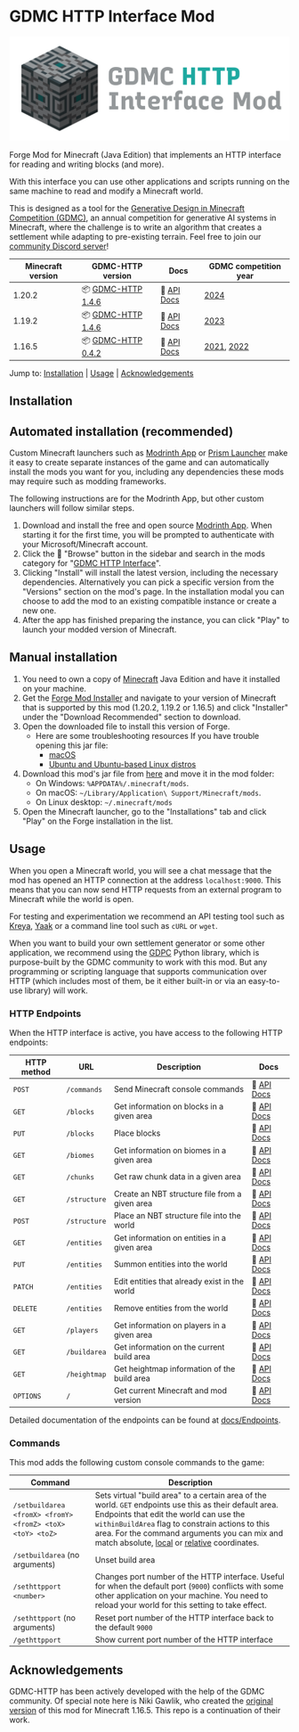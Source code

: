 # GDMC HTTP Interface Mod

![logo](forge/src/main/resources/logo.png)

Forge Mod for Minecraft (Java Edition) that implements an HTTP interface for reading and writing blocks (and more).

With this interface you can use other applications and scripts running on the same machine to read and modify a Minecraft world.

This is designed as a tool for the [Generative Design in Minecraft Competition (GDMC)](https://gendesignmc.wikidot.com), an annual competition for generative AI systems in Minecraft, where the challenge is to write an algorithm that creates a settlement while adapting to pre-existing terrain. Feel free to join our [community Discord server](https://discord.gg/YwpPCRQWND)!

| Minecraft version | GDMC-HTTP version                                                                           | Docs                                                                                          | GDMC competition year                                                                                                                                                    |
|-------------------|---------------------------------------------------------------------------------------------|-----------------------------------------------------------------------------------------------|--------------------------------------------------------------------------------------------------------------------------------------------------------------------------|
| 1.20.2            | 📦 [GDMC-HTTP 1.4.6](https://github.com/Niels-NTG/gdmc_http_interface/releases/tag/v1.4.6)  | 📒 [API Docs](https://github.com/Niels-NTG/gdmc_http_interface/tree/v1.4.6/docs/Endpoints.md) | [2024](https://gendesignmc.wikidot.com/wiki:2024-settlement-generation-competition)                                                                                      |
| 1.19.2            | 📦 [GDMC-HTTP 1.4.6](https://github.com/Niels-NTG/gdmc_http_interface/releases/tag/v1.4.6)  | 📒 [API Docs](https://github.com/Niels-NTG/gdmc_http_interface/tree/v1.4.6/docs/Endpoints.md) | [2023](https://gendesignmc.wikidot.com/wiki:2023-settlement-generation-competition)                                                                                      |
| 1.16.5            | 📦 [GDMC-HTTP 0.4.2](https://github.com/nikigawlik/gdmc_http_interface/releases/tag/v0.4.2) | 📒 [API Docs](https://github.com/nikigawlik/gdmc_http_interface/wiki)                         | [2021](https://gendesignmc.wikidot.com/wiki:2021-settlement-generation-competition), [2022](https://gendesignmc.wikidot.com/wiki:2022-settlement-generation-competition) |

Jump to: [Installation](#Installation) | [Usage](#Usage) | [Acknowledgements](#Acknowledgements)

## Installation

## Automated installation (recommended)

Custom Minecraft launchers such as [Modrinth App](https://modrinth.com/app) or [Prism Launcher](https://prismlauncher.org/) make it easy to create separate instances of the game and can automatically install the mods you want for you, including any dependencies these mods may require such as modding frameworks.

The following instructions are for the Modrinth App, but other custom launchers will follow similar steps.

1. Download and install the free and open source [Modrinth App](https://modrinth.com/app). When starting it for the first time, you will be prompted to authenticate with your Microsoft/Minecraft account.
2. Click the 🔎 "Browse" button in the sidebar and search in the mods category for "[GDMC HTTP Interface](https://modrinth.com/mod/gdmc-http-interface/)".
3. Clicking "Install" will install the latest version, including the necessary dependencies. Alternatively you can pick a specific version from the "Versions" section on the mod's page. In the installation modal you can choose to add the mod to an existing compatible instance or create a new one.
4. After the app has finished preparing the instance, you can click "Play" to launch your modded version of Minecraft.

## Manual installation

1. You need to own a copy of [Minecraft](https://www.minecraft.net/) Java Edition and have it installed on your machine.
2. Get the [Forge Mod Installer](https://files.minecraftforge.net/net/minecraftforge/forge/) and navigate to your version of Minecraft that is supported by this mod (1.20.2, 1.19.2 or 1.16.5) and click "Installer" under the "Download Recommended" section to download.
3. Open the downloaded file to install this version of Forge.
    - Here are some troubleshooting resources If you have trouble opening this jar file:
        - [macOS](https://discussions.apple.com/thread/252960079)
        - [Ubuntu and Ubuntu-based Linux distros](https://itsfoss.com/run-jar-file-ubuntu-linux/)
4. Download this mod's jar file from [here](https://github.com/Niels-NTG/gdmc_http_interface/releases/latest) and move it in the mod folder:
    - On Windows: `%APPDATA%/.minecraft/mods`.
    - On macOS: `~/Library/Application\ Support/Minecraft/mods`.
    - On Linux desktop: `~/.minecraft/mods`
5. Open the Minecraft launcher, go to the "Installations" tab and click "Play" on the Forge installation in the list.

## Usage

When you open a Minecraft world, you will see a chat message that the mod has opened an HTTP connection at the address `localhost:9000`. This means that you can now send HTTP requests from an external program to Minecraft while the world is open.

For testing and experimentation we recommend an API testing tool such as [Kreya](https://kreya.app), [Yaak](https://yaak.app) or a command line tool such as `cURL` or `wget`.

When you want to build your own settlement generator or some other application, we recommend using the [GDPC](https://github.com/avdstaaij/gdpc) Python library, which is purpose-built by the GDMC community to work with this mod. But any programming or scripting language that supports communication over HTTP (which includes most of them, be it either built-in or via an easy-to-use library) will work.

### HTTP Endpoints

When the HTTP interface is active, you have access to the following HTTP endpoints:

| HTTP method | URL          | Description                                    | Docs                                                                                                                                   |
|-------------|--------------|------------------------------------------------|----------------------------------------------------------------------------------------------------------------------------------------|
| `POST`      | `/commands`  | Send Minecraft console commands                | 📒 [API Docs](https://github.com/Niels-NTG/gdmc_http_interface/blob/v1.4.6/docs/Endpoints.md#Send-Commands-POST-commands)              |
| `GET`       | `/blocks`    | Get information on blocks in a given area      | 📒 [API Docs](https://github.com/Niels-NTG/gdmc_http_interface/blob/v1.4.6/docs/Endpoints.md#Read-blocks-GET-blocks)                   |
| `PUT`       | `/blocks`    | Place blocks                                   | 📒 [API Docs](https://github.com/Niels-NTG/gdmc_http_interface/blob/v1.4.6/docs/Endpoints.md#Place-blocks-PUT-blocks)                  |
| `GET`       | `/biomes`    | Get information on biomes in a given area      | 📒 [API Docs](https://github.com/Niels-NTG/gdmc_http_interface/blob/v1.4.6/docs/Endpoints.md#Read-biomes-GET-biomes)                   |
| `GET`       | `/chunks`    | Get raw chunk data in a given area             | 📒 [API Docs](https://github.com/Niels-NTG/gdmc_http_interface/blob/v1.4.6/docs/Endpoints.md#Read-chunk-data-get-chunks)               |
| `GET`       | `/structure` | Create an NBT structure file from a given area | 📒 [API Docs](https://github.com/Niels-NTG/gdmc_http_interface/blob/v1.4.6/docs/Endpoints.md#Create-NBT-structure-file-get-structure)  |
| `POST`      | `/structure` | Place an NBT structure file into the world     | 📒 [API Docs](https://github.com/Niels-NTG/gdmc_http_interface/blob/v1.4.6/docs/Endpoints.md#Place-NBT-structure-file-POST-structure)  |
| `GET`       | `/entities`  | Get information on entities in a given area    | 📒 [API Docs](https://github.com/Niels-NTG/gdmc_http_interface/blob/v1.4.6/docs/Endpoints.md#Read-entities-GET-entities)               |
| `PUT`       | `/entities`  | Summon entities into the world                 | 📒 [API Docs](https://github.com/Niels-NTG/gdmc_http_interface/blob/v1.4.6/docs/Endpoints.md#Create-entities-PUT-entities)             |
| `PATCH`     | `/entities`  | Edit entities that already exist in the world  | 📒 [API Docs](https://github.com/Niels-NTG/gdmc_http_interface/blob/v1.4.6/docs/Endpoints.md#Edit-entities-PATCH-entities)             |
| `DELETE`    | `/entities`  | Remove entities from the world                 | 📒 [API Docs](https://github.com/Niels-NTG/gdmc_http_interface/blob/v1.4.6/docs/Endpoints.md#Remove-entities-DELETE-entities)          |
| `GET`       | `/players`   | Get information on players in a given area     | 📒 [API Docs](https://github.com/Niels-NTG/gdmc_http_interface/blob/v1.4.6/docs/Endpoints.md#Read-players-GET-players)                 |
| `GET`       | `/buildarea` | Get information on the current build area      | 📒 [API Docs](https://github.com/Niels-NTG/gdmc_http_interface/blob/v1.4.6/docs/Endpoints.md#Get-build-area-GET-buildarea)             |
| `GET`       | `/heightmap` | Get heightmap information of the build area    | 📒 [API Docs](https://github.com/Niels-NTG/gdmc_http_interface/blob/v1.4.6/docs/Endpoints.md#Get-heightmap-GET-heightmap)              |
| `OPTIONS`   | `/`          | Get current Minecraft and mod version          | 📒 [API Docs](https://github.com/Niels-NTG/gdmc_http_interface/blob/v1.4.6/docs/Endpoints.md#Read-HTTP-interface-information-OPTIONS-) |

Detailed documentation of the endpoints can be found at [docs/Endpoints](./docs/Endpoints.md).

### Commands

This mod adds the following custom console commands to the game:

| Command                                                   | Description                                                                                                                                                                                                                                                                                                                                                                                                                         |
|-----------------------------------------------------------|-------------------------------------------------------------------------------------------------------------------------------------------------------------------------------------------------------------------------------------------------------------------------------------------------------------------------------------------------------------------------------------------------------------------------------------|
| `/setbuildarea <fromX> <fromY> <fromZ> <toX> <toY> <toZ>` | Sets virtual "build area" to a certain area of the world. `GET` endpoints use this as their default area. Endpoints that edit the world can use the `withinBuildArea` flag to constrain actions to this area. For the command arguments you can mix and match absolute, [local](https://minecraft.wiki/w/Coordinates#Local_coordinates) or [relative](https://minecraft.wiki/w/Coordinates#Relative_world_coordinates) coordinates. |
| `/setbuildarea` (no arguments)                            | Unset build area                                                                                                                                                                                                                                                                                                                                                                                                                    |
| `/sethttpport <number>`                                   | Changes port number of the HTTP interface. Useful for when the default port (`9000`) conflicts with some other application on your machine. You need to reload your world for this setting to take effect.                                                                                                                                                                                                                          |
| `/sethttpport` (no arguments)                             | Reset port number of the HTTP interface back to the default `9000`                                                                                                                                                                                                                                                                                                                                                                  |
| `/gethttpport`                                            | Show current port number of the HTTP interface                                                                                                                                                                                                                                                                                                                                                                                      |


## Acknowledgements

GDMC-HTTP has been actively developed with the help of the GDMC community. Of special note here is Niki Gawlik, who created the [original version](https://github.com/nilsgawlik/gdmc_http_interface) of this mod for Minecraft 1.16.5. This repo is a continuation of their work.
